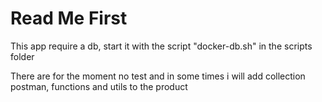 # Read Me First
This app require a db, start it with the script "docker-db.sh" in the scripts folder

There are for the moment no test and in some times i will add collection postman, functions and utils to the product
